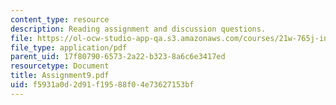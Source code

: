 ```yaml
---
content_type: resource
description: Reading assignment and discussion questions.
file: https://ol-ocw-studio-app-qa.s3.amazonaws.com/courses/21w-765j-interactive-and-non-linear-narrative-theory-and-practice-spring-2004/f5931a0d2d91f19588f04e73627153bf_Assignment9.pdf
file_type: application/pdf
parent_uid: 17f80790-6573-2a22-b323-8a6c6e3417ed
resourcetype: Document
title: Assignment9.pdf
uid: f5931a0d-2d91-f195-88f0-4e73627153bf
---
```

